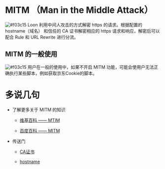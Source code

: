 # MITM （Man in the Middle Attack）

![#f03c15](https://placehold.it/15/f03c15/000000?text=+) Loon 利用中间人攻击的方式解密 https 的请求。根据配置的 hostname（域名） 和信任的 CA 证书解密相应的 https 请求和响应，解密后可以配合 Rule 和 URL Rewrite 进行分流。

## MITM 的一般使用

![#f03c15](https://placehold.it/15/f03c15/000000?text=+) 用户在一般的使用中，如果不开启 MITM 功能，可能会使用户无法正确执行某些脚本，例如获取京东Cookie的脚本。

# 多说几句

- 了解更多关于 MITM 的知识

  - [维基百科 —— MTIM](https://zh.wikipedia.org/wiki/%E4%B8%AD%E9%97%B4%E4%BA%BA%E6%94%BB%E5%87%BB)

  - [百度百科 —— MITM](https://baike.baidu.com/item/%E4%B8%AD%E9%97%B4%E4%BA%BA%E6%94%BB%E5%87%BB/1739730?fr=aladdin)

- 传送门

  - [CA证书](https://github.com/chiupam/tutorial/blob/master/Loon/Plus/CA.md)

  - [hostname](https://github.com/chiupam/tutorial/blob/master/Loon/Plus/hostname.md)